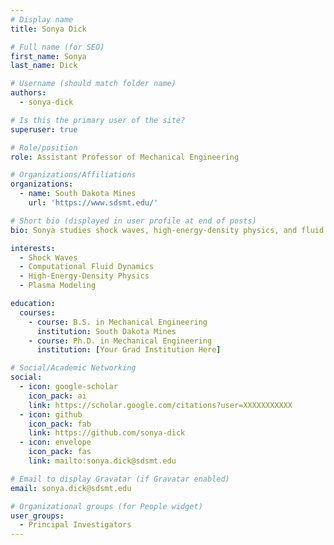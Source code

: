 ```yaml
---
# Display name
title: Sonya Dick

# Full name (for SEO)
first_name: Sonya
last_name: Dick

# Username (should match folder name)
authors:
  - sonya-dick

# Is this the primary user of the site?
superuser: true

# Role/position
role: Assistant Professor of Mechanical Engineering

# Organizations/Affiliations
organizations:
  - name: South Dakota Mines
    url: 'https://www.sdsmt.edu/'

# Short bio (displayed in user profile at end of posts)
bio: Sonya studies shock waves, high-energy-density physics, and fluid dynamics with applications from microbubbles to inertial confinement fusion.

interests:
  - Shock Waves
  - Computational Fluid Dynamics
  - High-Energy-Density Physics
  - Plasma Modeling

education:
  courses:
    - course: B.S. in Mechanical Engineering
      institution: South Dakota Mines
    - course: Ph.D. in Mechanical Engineering
      institution: [Your Grad Institution Here]

# Social/Academic Networking
social:
  - icon: google-scholar
    icon_pack: ai
    link: https://scholar.google.com/citations?user=XXXXXXXXXXX
  - icon: github
    icon_pack: fab
    link: https://github.com/sonya-dick
  - icon: envelope
    icon_pack: fas
    link: mailto:sonya.dick@sdsmt.edu

# Email to display Gravatar (if Gravatar enabled)
email: sonya.dick@sdsmt.edu

# Organizational groups (for People widget)
user_groups:
  - Principal Investigators
---
```

